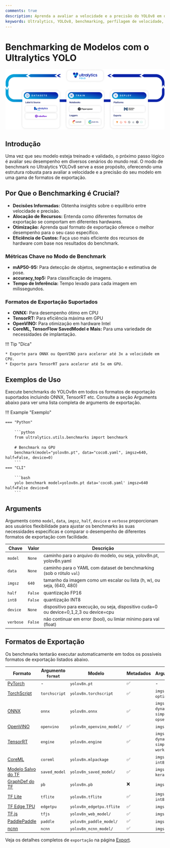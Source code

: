 ```yaml
---
comments: true
description: Aprenda a avaliar a velocidade e a precisão do YOLOv8 em diversos formatos de exportação; obtenha informações sobre métricas mAP50-95, accuracy_top5 e mais.
keywords: Ultralytics, YOLOv8, benchmarking, perfilagem de velocidade, perfilagem de precisão, mAP50-95, accuracy_top5, ONNX, OpenVINO, TensorRT, formatos de exportação YOLO
---
```


# Benchmarking de Modelos com o Ultralytics YOLO

<img width="1024" src="https://github.com/ultralytics/assets/raw/main/yolov8/banner-integrations.png" alt="Ecossistema Ultralytics YOLO e integrações">

## Introdução

Uma vez que seu modelo esteja treinado e validado, o próximo passo lógico é avaliar seu desempenho em diversos cenários do mundo real. O modo de benchmark no Ultralytics YOLOv8 serve a esse propósito, oferecendo uma estrutura robusta para avaliar a velocidade e a precisão do seu modelo em uma gama de formatos de exportação.

## Por Que o Benchmarking é Crucial?

- **Decisões Informadas:** Obtenha insights sobre o equilíbrio entre velocidade e precisão.
- **Alocação de Recursos:** Entenda como diferentes formatos de exportação se comportam em diferentes hardwares.
- **Otimização:** Aprenda qual formato de exportação oferece o melhor desempenho para o seu caso específico.
- **Eficiência de Custos:** Faça uso mais eficiente dos recursos de hardware com base nos resultados do benchmark.

### Métricas Chave no Modo de Benchmark

- **mAP50-95:** Para detecção de objetos, segmentação e estimativa de pose.
- **accuracy_top5:** Para classificação de imagens.
- **Tempo de Inferência:** Tempo levado para cada imagem em milissegundos.

### Formatos de Exportação Suportados

- **ONNX:** Para desempenho ótimo em CPU
- **TensorRT:** Para eficiência máxima em GPU
- **OpenVINO:** Para otimização em hardware Intel
- **CoreML, TensorFlow SavedModel e Mais:** Para uma variedade de necessidades de implantação.

!!! Tip "Dica"

    * Exporte para ONNX ou OpenVINO para acelerar até 3x a velocidade em CPU.
    * Exporte para TensorRT para acelerar até 5x em GPU.

## Exemplos de Uso

Execute benchmarks do YOLOv8n em todos os formatos de exportação suportados incluindo ONNX, TensorRT etc. Consulte a seção Arguments abaixo para ver uma lista completa de arguments de exportação.

!!! Example "Exemplo"

    === "Python"

        ```python
        from ultralytics.utils.benchmarks import benchmark

        # Benchmark na GPU
        benchmark(model="yolov8n.pt", data="coco8.yaml", imgsz=640, half=False, device=0)
        ```
    === "CLI"

        ```bash
        yolo benchmark model=yolov8n.pt data='coco8.yaml' imgsz=640 half=False device=0
        ```

## Arguments

Arguments como `model`, `data`, `imgsz`, `half`, `device` e `verbose` proporcionam aos usuários flexibilidade para ajustar os benchmarks às suas necessidades específicas e comparar o desempenho de diferentes formatos de exportação com facilidade.

| Chave     | Valor   | Descrição                                                                              |
| --------- | ------- | -------------------------------------------------------------------------------------- |
| `model`   | `None`  | caminho para o arquivo do modelo, ou seja, yolov8n.pt, yolov8n.yaml                    |
| `data`    | `None`  | caminho para o YAML com dataset de benchmarking (sob o rótulo `val`)                   |
| `imgsz`   | `640`   | tamanho da imagem como um escalar ou lista (h, w), ou seja, (640, 480)                 |
| `half`    | `False` | quantização FP16                                                                       |
| `int8`    | `False` | quantização INT8                                                                       |
| `device`  | `None`  | dispositivo para execução, ou seja, dispositivo cuda=0 ou device=0,1,2,3 ou device=cpu |
| `verbose` | `False` | não continuar em error (bool), ou limiar mínimo para val (float)                        |

## Formatos de Exportação

Os benchmarks tentarão executar automaticamente em todos os possíveis formatos de exportação listados abaixo.

| Formato                                                               | Argumento `format` | Modelo                    | Metadados | Arguments                                          |
| --------------------------------------------------------------------- | ------------------ | ------------------------- | --------- | --------------------------------------------------- |
| [PyTorch](https://pytorch.org/)                                       | -                  | `yolov8n.pt`              | ✅        | -                                                   |
| [TorchScript](https://pytorch.org/docs/stable/jit.html)               | `torchscript`      | `yolov8n.torchscript`     | ✅        | `imgsz`, `optimize`                                 |
| [ONNX](https://onnx.ai/)                                              | `onnx`             | `yolov8n.onnx`            | ✅        | `imgsz`, `half`, `dynamic`, `simplify`, `opset`     |
| [OpenVINO](https://docs.openvino.ai/latest/index.html)                | `openvino`         | `yolov8n_openvino_model/` | ✅        | `imgsz`, `half`                                     |
| [TensorRT](https://developer.nvidia.com/tensorrt)                     | `engine`           | `yolov8n.engine`          | ✅        | `imgsz`, `half`, `dynamic`, `simplify`, `workspace` |
| [CoreML](https://github.com/apple/coremltools)                        | `coreml`           | `yolov8n.mlpackage`       | ✅        | `imgsz`, `half`, `int8`, `nms`                      |
| [Modelo Salvo do TF](https://www.tensorflow.org/guide/saved_model)    | `saved_model`      | `yolov8n_saved_model/`    | ✅        | `imgsz`, `keras`                                    |
| [GraphDef do TF](https://www.tensorflow.org/api_docs/python/tf/Graph) | `pb`               | `yolov8n.pb`              | ❌        | `imgsz`                                             |
| [TF Lite](https://www.tensorflow.org/lite)                            | `tflite`           | `yolov8n.tflite`          | ✅        | `imgsz`, `half`, `int8`                             |
| [TF Edge TPU](https://coral.ai/docs/edgetpu/models-intro/)            | `edgetpu`          | `yolov8n_edgetpu.tflite`  | ✅        | `imgsz`                                             |
| [TF.js](https://www.tensorflow.org/js)                                | `tfjs`             | `yolov8n_web_model/`      | ✅        | `imgsz`                                             |
| [PaddlePaddle](https://github.com/PaddlePaddle)                       | `paddle`           | `yolov8n_paddle_model/`   | ✅        | `imgsz`                                             |
| [ncnn](https://github.com/Tencent/ncnn)                               | `ncnn`             | `yolov8n_ncnn_model/`     | ✅        | `imgsz`, `half`                                     |

Veja os detalhes completos de `exportação` na página [Export](https://docs.ultralytics.com/modes/export/).
